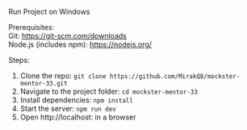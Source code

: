 Run Project on Windows  

Prerequisites:  
Git: https://git-scm.com/downloads  
Node.js (includes npm): https://nodejs.org/  

Steps:  
1. Clone the repo: `git clone https://github.com/MirakQ8/mockster-mentor-33.git`  
2. Navigate to the project folder: `cd mockster-mentor-33`  
3. Install dependencies: `npm install`  
4. Start the server: `npm run dev`  
5. Open http://localhost: in a browser  
